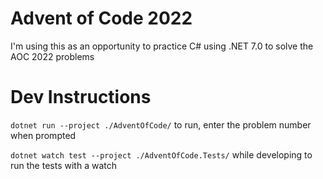 # Advent of Code 2022
I'm using this as an opportunity to practice C# using .NET 7.0 to solve the AOC 2022 problems

# Dev Instructions
`dotnet run --project ./AdventOfCode/` to run, enter the problem number when prompted

`dotnet watch test --project ./AdventOfCode.Tests/` while developing to run the tests with a watch